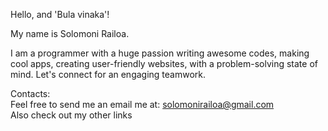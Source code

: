 Hello, and 'Bula vinaka'!

<!---
solomonirailoa/solomonirailoa is a ✨ special ✨ repository because its `README.md` (this file) appears on your GitHub profile.
You can click the Preview link to take a look at your changes.
--->

My name is Solomoni Railoa.<br />

I am a programmer with a huge passion writing awesome codes, making cool apps, creating user-friendly websites, with a problem-solving state of mind. Let's connect for an engaging teamwork.<br />

Contacts:<br />
Feel free to send me an email me at: solomonirailoa@gmail.com<br />
Also check out my other links<br />

